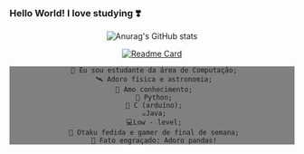 ### Hello World! I love studying ❣️

<!--
**JuJubali/JuJubali** is a ✨ _special_ ✨ repository because its `README.md` (this file) appears on your GitHub profile.

Here are some ideas to get you started:

-->
<div align="center">

 ![Anurag's GitHub stats](https://github-readme-stats.vercel.app/api?username=Jujubali&theme=dark&show_icons=true)
 
  [![Readme Card](https://github-readme-stats.vercel.app/api/pin/?username=JuJubali&repo=Mathlove)](https://github.com/JuJubali/Mathlove)
 
   <div align="center" style="background: #808080;"> 

     🔭 Eu sou estudante da área de Computação;
     🛰️ Adoro física e astronomia;
     💓 Amo conhecimento;
     🐍 Python;
     🤖 C (arduíno);
     ☕Java;
     💻Low - level;
     🦴 Otaku fedida e gamer de final de semana;
     🐼 Fato engraçado: Adoro pandas!
  </div>
 
</div>
                       
